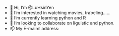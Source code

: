 - 👋 Hi, I’m @LuHsinYen
- 👀 I’m interested in watching movies, trabeling......
- 🌱 I’m currently learning python and R
- 💞️ I’m looking to collaborate on liguistic and python.
- 📫 My E-maiml address: 

<!---
LuHsinYen/LuHsinYen is a ✨ special ✨ repository because its `README.md` (this file) appears on your GitHub profile.
You can click the Preview link to take a look at your changes.
--->
